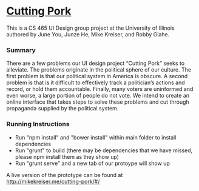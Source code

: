 # [Cutting Pork](https://mikekreiser.me/cutting-pork)

This is a CS 465 UI Design group project at the University of Illinois authored by June You, Junze He, Mike Kreiser, and Robby Glahe. 

### Summary 
There are a few problems our UI design project “Cutting Pork” seeks to alleviate. The problems originate in the political sphere of our culture. The first problem is that our political system in America is obscure. A second problem is that is it difficult to effectively track a politician’s actions and record, or hold them accountable. Finally, many voters are uninformed and even worse, a large portion of people do not vote. We intend to create an online interface that takes steps to solve these problems and cut through propaganda supplied by the political system.

### Running Instructions 
- Run "npm install" and "bower install" within main folder to install dependencies
- Run "grunt" to build (there may be dependencies that we have missed, please npm install them as they show up)
- Run "grunt serve" and a new tab of our protoype will show up 

A live version of the prototype can be found at http://mikekreiser.me/cutting-pork/#/

